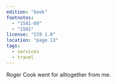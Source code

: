 ```yaml
---
edition: "book"
footnotes:
  - "1581-09"
  - "1581"
license: "CC0 1.0"
location: "page 13"
tags:
  - services
  - travel
---
```

Roger Cook went for alltogether from me.
